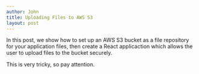 ```yaml
---
author: John
title: Uploading Files to AWS S3
layout: post
---
```


In this post, we show how to set up an AWS S3 bucket as a file repository for your
application files, then create a React applicaction which allows the user to
upload files to the bucket securely.

This is very tricky, so pay attention.
